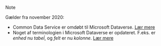 > [!NOTE]
> Gælder fra november 2020:
> - Common Data Service er omdøbt til Microsoft Dataverse. [Lær mere](https://aka.ms/PAuAppBlog)
> - Noget af terminologien i Microsoft Dataverse er opdateret. F.eks. er *enhed* nu *tabeĺ*, og *felt* er nu *kolonne*. [Lær mere](/powerapps/maker/data-platform/data-platform-intro)